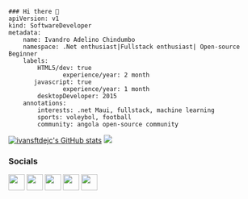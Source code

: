 ```
### Hi there 👋
apiVersion: v1
kind: SoftwareDeveloper
metadata:
    name: Ivandro Adelino Chindumbo
    namespace: .Net enthusiast|Fullstack enthusiast| Open-source Beginner
    labels:
        HTML5/dev: true
               experience/year: 2 month
       javascript: true
               experience/year: 1 month
        desktopDeveloper: 2015
    annotations:
        interests: .net Maui, fullstack, machine learning
        sports: voleybol, football
        community: angola open-source community
```
<a href="https://github.com/ivansftdejc"><img src="https://github-readme-stats.vercel.app/api?username=ivansftdejc&show_icons=true&hide=&count_private=true&title_color=0891b2&text_color=ffffff&icon_color=0891b2&bg_color=1c1917&hide_border=true&show_icons=true" alt="ivansftdejc's GitHub stats" /></a>
<a href="https://github.com/ivansftdejc"><img src="https://github-readme-stats.vercel.app/api?username=ivansftdejc&stroke=ffffff&background=1c1917&ring=0891b2&fire=0891b2&currStreakNum=ffffff&currStreakLabel=0891b2&sideNums=ffffff&sideLabels=ffffff&dates=ffffff&hide_border=true" /></a>

### Socials
 <p align="left"> <a href="https://www.facebook.com/profile.php?id=61551577535460" target="_blank" rel="noreferrer"><img src="https://raw.githubusercontent.com/danielcranney/readme-generator/main/public/icons/socials/facebook.svg" width="32" height="32" /></a> 
 <a href="https://github.com/ivansftdejc" target="_blank" rel="noreferrer"><img src="https://raw.githubusercontent.com/danielcranney/readme-generator/main/public/icons/socials/github.svg" width="32" height="32" /></a> 
 <a href="https://www.instagram.com/ivansftdejc/" target="_blank" rel="noreferrer"><img src="https://raw.githubusercontent.com/danielcranney/readme-generator/main/public/icons/socials/instagram.svg" width="32" height="32" /></a> 
 <a href="https://www.linkedin.com/in/ivandro-chindumbo/" target="_blank" rel="noreferrer"><img src="https://raw.githubusercontent.com/danielcranney/readme-generator/main/public/icons/socials/linkedin.svg" width="32" height="32" /></a> 
 <a href="https://dev.to/ivansftdejc" target="_blank" rel="noreferrer"><img src="https://dev-to-uploads.s3.amazonaws.com/uploads/logos/resized_logo_UQww2soKuUsjaOGNB38o.png" width="32" height="32" /></a></p>
